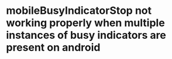 #     mobileBusyIndicatorStop not working properly when multiple instances of busy indicators are present on android
